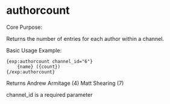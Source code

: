 # authorcount
Core Purpose:

Returns the number of entries for each author within a channel.

Basic Usage Example:

```
{exp:authorcount channel_id="6"}
	{name} ({count})
{/exp:authorcount}
```
Returns
Andrew Armitage (4)
Matt Shearing (7)

channel_id is a required parameter
